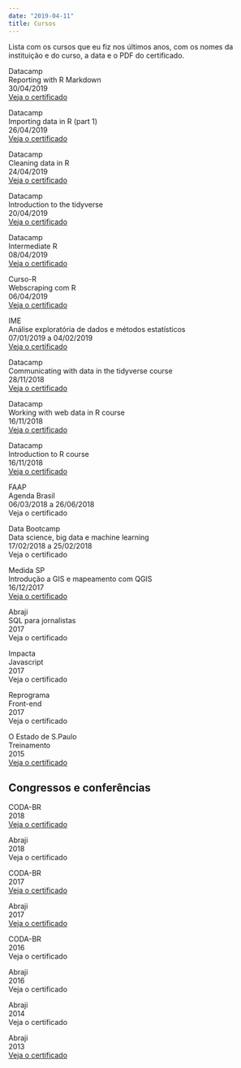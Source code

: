 ```yaml
---
date: "2019-04-11"
title: Cursos
---
```

Lista com os cursos que eu fiz nos últimos anos, com os nomes da instituição e do curso, a data e o PDF do certificado.

   
Datacamp   
Reporting with R Markdown   
30/04/2019   
[Veja o certificado](https://github.com/gabrielacaesar/blogdown2/blob/master/static/r-markdown-datacamp-gabriela-caesar-30-abril-2019.pdf)   
   
Datacamp   
Importing data in R (part 1)   
26/04/2019   
[Veja o certificado](https://github.com/gabrielacaesar/blogdown2/blob/master/static/certificate-importing-data-in-r-part-1-26-abril-2019-gabriela-caesar.pdf)   
   
Datacamp       
Cleaning data in R      
24/04/2019      
[Veja o certificado](https://github.com/gabrielacaesar/blogdown2/blob/master/static/cleaning-data-in-r-datacamp-gabriela-caesar-25-abril-2019.pdf)      
      
Datacamp  
Introduction to the tidyverse  
20/04/2019  
[Veja o certificado](https://github.com/gabrielacaesar/blogdown2/blob/master/static/introduction-to-the-tidyverse-gabriela-caesar-20-abril-2019.pdf)  

Datacamp     
Intermediate R     
08/04/2019     
[Veja o certificado](https://github.com/gabrielacaesar/blogdown2/blob/master/static/intermediate-r-gabriela-caesar-datacamp-4-abril-2019.pdf)

Curso-R   
Webscraping com R   
06/04/2019   
[Veja o certificado](https://github.com/gabrielacaesar/blogdown2/blob/master/static/workshop-r-curso-r-6-abril-2019-gabriela-caesar.pdf)   

IME     
Análise exploratória de dados e métodos estatísticos     
07/01/2019 a 04/02/2019       
[Veja o certificado](https://github.com/gabrielacaesar/blogdown2/blob/master/static/apolo-ime-curso-verao-analise-exploratorio-de-dados-e-metodos-estatisticos-usp-jan-2019.pdf)

Datacamp     
Communicating with data in the tidyverse course     
28/11/2018    
[Veja o certificado](https://github.com/gabrielacaesar/blogdown2/blob/master/static/datacamp-tidyverse-timo-srf-28nov2018.pdf)

Datacamp     
Working with web data in R course     
16/11/2018     
[Veja o certificado](https://github.com/gabrielacaesar/blogdown2/blob/master/static/working-with-web-data-in-r-course-gabriela-caesar-16nov2018.pdf)

Datacamp     
Introduction to R course     
16/11/2018     
[Veja o certificado](https://github.com/gabrielacaesar/blogdown2/blob/master/static/introduction-to-r-course-datacamp-gabriela-caesar-16nov2018.pdf)

FAAP     
Agenda Brasil     
06/03/2018 a 26/06/2018          
Veja o certificado       

Data Bootcamp     
Data science, big data e machine learning    
17/02/2018 a 25/02/2018    
Veja o certificado     

Medida SP    
Introdução a GIS e mapeamento com QGIS    
16/12/2017   
[Veja o certificado](https://github.com/gabrielacaesar/blogdown2/blob/master/static/certificado_Intro-GIS-e-mapeamento-com-QGIS-gabriela-caesar-16-dez-2017.pdf)

Abraji    
SQL para jornalistas   
2017   
Veja o certificado   

Impacta     
Javascript     
2017        
Veja o certificado     

Reprograma     
Front-end     
2017       
Veja o certificado     

O Estado de S.Paulo     
Treinamento     
2015     
[Veja o certificado](https://github.com/gabrielacaesar/blogdown2/blob/master/static/trainee-estadao-gabriela-caesar-2015-convertido.pdf)     


## Congressos e conferências

CODA-BR     
2018     
[Veja o certificado](https://github.com/gabrielacaesar/blogdown2/blob/master/static/codabr-gabriela-caesar-2018-certificado.pdf)   

Abraji     
2018     
Veja o certificado     

CODA-BR     
2017     
[Veja o certificado](https://github.com/gabrielacaesar/blogdown2/blob/master/static/gabriela-caesar-escola-de-dados-codabr-2017.pdf)

Abraji     
2017     
[Veja o certificado](https://github.com/gabrielacaesar/blogdown2/blob/master/static/abraji-gabriela-caesar-2017-convertido.pdf)

CODA-BR     
2016     
Veja o certificado     

Abraji     
2016     
Veja o certificado     

Abraji     
2014     
Veja o certificado     

Abraji     
2013    
[Veja o certificado](https://github.com/gabrielacaesar/blogdown2/blob/master/static/gabriela-caesar-abraji-2013.pdf)   

